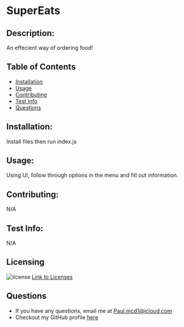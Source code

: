 # SuperEats

  
  ## Description: 
  An effecient way of ordering food!
  ## Table of Contents
  - [Installation](#Installation)
  - [Usage](#Usage)
  - [Contributing](#Contributing)
  - [Test Info](#Test-Info)
  - [Questions](#Questions)
  ## Installation: 
  Install files then run index.js
  ## Usage: 
  Using UI, follow through options in the menu and fill out information.
  ## Contributing: 
  N/A
  ## Test Info: 
  N/A
  ## Licensing
  ![license](https://img.shields.io/badge/License-MIT-blue.svg)
  [Link to Licenses](https://shields.io)
  ## Questions
  - If you have any questions, email me at Paul.mcd1@icloud.com
  - Checkout my GitHub profile [here](https://github.com/Orbit001)
